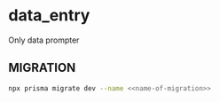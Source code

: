 # data_entry
Only data prompter


## MIGRATION

```bash
npx prisma migrate dev --name <<name-of-migration>>
```